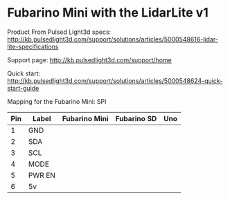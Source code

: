 # Fubarino Mini with the LidarLite v1

Product From Pulsed Light3d specs: http://kb.pulsedlight3d.com/support/solutions/articles/5000548616-lidar-lite-specifications

Support page: http://kb.pulsedlight3d.com/support/home

Quick start: http://kb.pulsedlight3d.com/support/solutions/articles/5000548624-quick-start-guide

Mapping for the Fubarino Mini: SPI

Pin | Label | Fubarino Mini | Fubarino SD | Uno
---- | ---- | ---- | ---- | ----
1 | GND | | |
2 | SDA | |  |
3 | SCL  | | | 
4 | MODE| | |
5 | PWR EN| |  |
6 | 5v | | |
